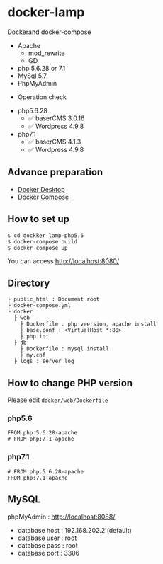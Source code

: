 # docker-lamp
Dockerand docker-compose

- Apache
	- mod_rewrite
	- GD
- php 5.6.28 or 7.1
- MySql 5.7
- PhpMyAdmin

* Operation check
- php5.6.28
	- ✅ baserCMS 3.0.16
	- ✅ Wordpress 4.9.8
- php7.1
	- ✅ baserCMS 4.1.3
	- ✅ Wordpress 4.9.8

## Advance preparation

- [Docker Desktop](https://www.docker.com/products/docker-desktop)
- [Docker Compose](https://docs.docker.com/compose/install/)

## How to set up

```
$ cd dockker-lamp-php5.6
$ docker-compose build
$ docker-compose up
```

You can access [http://localhost:8080/](http://localhost:8080/)

## Directory

```
├ public_html : Document root
├ docker-compose.yml
└ docker
  ├ web
    ├ Dockerfile : php veersion, apache install
    ├ base.conf : <VirtualHost *:80>
    ├ php.ini
  ├ db
    ├ Dockerfile : mysql install
    ├ my.cnf
  ├ logs : server log
```


## How to change PHP version

Please edit ```docker/web/Dockerfile```

### php5.6
```Dockerfile:docker/web/Dockerfile
FROM php:5.6.28-apache
# FROM php:7.1-apache
```
### php7.1
```Dockerfile:docker/web/Dockerfile
# FROM php:5.6.28-apache
FROM php:7.1-apache
```

## MySQL

phpMyAdmin : [http://localhost:8088/](http://localhost:8088/)

- database host : 192.168.202.2 (default)
- database user : root
- database pass : root
- database port : 3306
